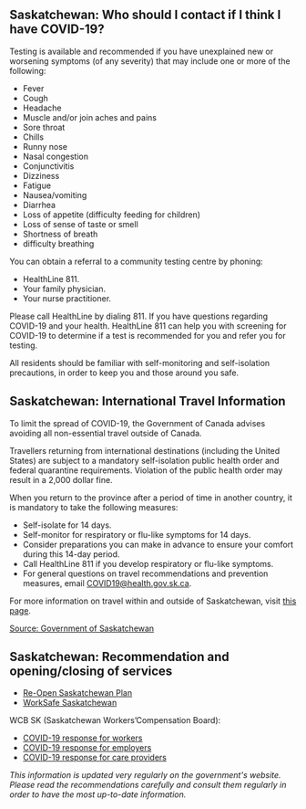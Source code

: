 ## Saskatchewan: Who should I contact if I think I have COVID-19?

Testing is available and recommended if you have unexplained new or worsening symptoms (of any severity) that may include one or more of the following:

- Fever
- Cough
- Headache
- Muscle and/or join aches and pains
- Sore throat
- Chills
- Runny nose
- Nasal congestion
- Conjunctivitis
- Dizziness
- Fatigue
- Nausea/vomiting
- Diarrhea
- Loss of appetite (difficulty feeding for children)
- Loss of sense of taste or smell
- Shortness of breath
- difficulty breathing

You can obtain a referral to a community testing centre by phoning:

- HealthLine 811.
- Your family physician.
- Your nurse practitioner.

Please call HealthLine by dialing 811. If you have questions regarding COVID-19 and your health. HealthLine 811 can help you with screening for COVID-19 to determine if a test is recommended for you and refer you for testing.

All residents should be familiar with self-monitoring and self-isolation precautions, in order to keep you and those around you safe.

## Saskatchewan: International Travel Information

To limit the spread of COVID-19, the Government of Canada advises avoiding all non-essential travel outside of Canada.

Travellers returning from international destinations (including the United States) are subject to a mandatory self-isolation public health order and federal quarantine requirements. Violation of the public health order may result in a 2,000 dollar fine.

When you return to the province after a period of time in another country, it is mandatory to take the following measures:

- Self-isolate for 14 days.
- Self-monitor for respiratory or flu-like symptoms for 14 days.
- Consider preparations you can make in advance to ensure your comfort during this 14-day period.
- Call HealthLine 811 if you develop respiratory or flu-like symptoms.
- For general questions on travel recommendations and prevention measures, email COVID19@health.gov.sk.ca.

For more information on travel within and outside of Saskatchewan, visit [this page](https://www.saskatchewan.ca/government/health-care-administration-and-provider-resources/treatment-procedures-and-guidelines/emerging-public-health-issues/2019-novel-coronavirus/travel-information).

[Source: Government of Saskatchewan](https://www.saskatchewan.ca/government/health-care-administration-and-provider-resources/treatment-procedures-and-guidelines/emerging-public-health-issues/2019-novel-coronavirus/travel-information)

## Saskatchewan: Recommendation and opening/closing of services

- [Re-Open Saskatchewan Plan](https://www.saskatchewan.ca/government/health-care-administration-and-provider-resources/treatment-procedures-and-guidelines/emerging-public-health-issues/2019-novel-coronavirus/re-open-saskatchewan-plan)
- [WorkSafe Saskatchewan](http://www.worksafesask.ca/covid-19/)

WCB SK (Saskatchewan Workers’Compensation Board):

- [COVID-19 response for workers](http://www.wcbsask.com/workers/information-for-workers-on-covid-19/)
- [COVID-19 response for employers](http://www.wcbsask.com/employers/covid-19-and-the-workplace/?)
- [COVID-19 response for care providers](http://www.wcbsask.com/care-providers/information-for-care-providers-on-covid-19/)

_This information is updated very regularly on the government's website. Please read the recommendations carefully and consult them regularly in order to have the most up-to-date information._
